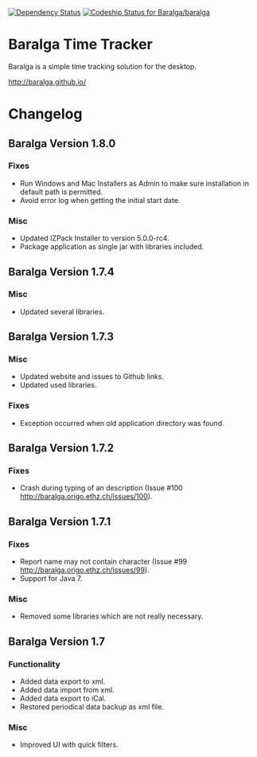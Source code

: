 [![Dependency Status](https://www.versioneye.com/user/projects/551a39aa3661f134fe00004c/badge.svg?style=flat)](https://www.versioneye.com/user/projects/551a39aa3661f134fe00004c)
[ ![Codeship Status for Baralga/baralga](https://codeship.com/projects/37f139e0-f2fd-0132-cce4-5ed004d44c71/status?branch=master)](https://codeship.com/projects/85307)

Baralga Time Tracker
====================
Baralga is a simple time tracking solution for the desktop.

http://baralga.github.io/

Changelog
====================

Baralga Version 1.8.0
---------------------
### Fixes
* Run Windows and Mac Installers as Admin to make sure installation in default path is permitted.
* Avoid error log when getting the initial start date.

### Misc
* Updated IZPack Installer to version 5.0.0-rc4.
* Package application as single jar with libraries included.

Baralga Version 1.7.4
---------------------
### Misc
* Updated several libraries.

Baralga Version 1.7.3
---------------------
### Misc 
* Updated website and issues to Github links.
* Updated used libraries.

### Fixes
* Exception occurred when old application directory was found.

Baralga Version 1.7.2
---------------------
### Fixes 
* Crash during typing of an description (Issue #100 http://baralga.origo.ethz.ch/issues/100).

Baralga Version 1.7.1
---------------------
### Fixes 
* Report name may not contain character (Issue #99 http://baralga.origo.ethz.ch/issues/99).
* Support for Java 7.

### Misc
* Removed some libraries which are not really necessary.

Baralga Version 1.7
---------------------
### Functionality
* Added data export to xml.
* Added data import from xml.
* Added data export to iCal.
* Restored periodical data backup as xml file.

### Misc
* Improved UI with quick filters.

